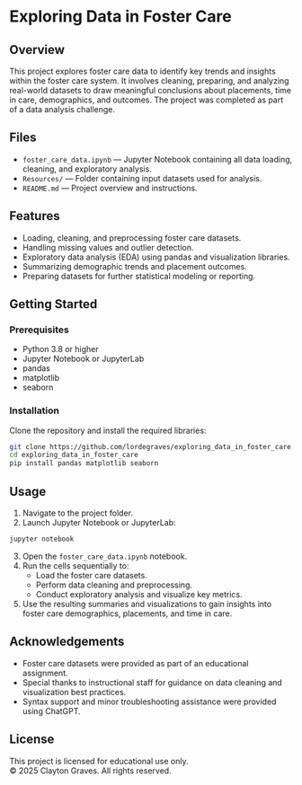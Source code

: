 # Exploring Data in Foster Care

## Overview
This project explores foster care data to identify key trends and insights within the foster care system. It involves cleaning, preparing, and analyzing real-world datasets to draw meaningful conclusions about placements, time in care, demographics, and outcomes. The project was completed as part of a data analysis challenge.

## Files
- `foster_care_data.ipynb` — Jupyter Notebook containing all data loading, cleaning, and exploratory analysis.
- `Resources/` — Folder containing input datasets used for analysis.
- `README.md` — Project overview and instructions.

## Features
- Loading, cleaning, and preprocessing foster care datasets.
- Handling missing values and outlier detection.
- Exploratory data analysis (EDA) using pandas and visualization libraries.
- Summarizing demographic trends and placement outcomes.
- Preparing datasets for further statistical modeling or reporting.

## Getting Started

### Prerequisites
- Python 3.8 or higher
- Jupyter Notebook or JupyterLab
- pandas
- matplotlib
- seaborn

### Installation
Clone the repository and install the required libraries:

```bash
git clone https://github.com/lordegraves/exploring_data_in_foster_care.git
cd exploring_data_in_foster_care
pip install pandas matplotlib seaborn
```

## Usage
1. Navigate to the project folder.
2. Launch Jupyter Notebook or JupyterLab:

```bash
jupyter notebook
```
3. Open the `foster_care_data.ipynb` notebook.
4. Run the cells sequentially to:
   - Load the foster care datasets.
   - Perform data cleaning and preprocessing.
   - Conduct exploratory analysis and visualize key metrics.
5. Use the resulting summaries and visualizations to gain insights into foster care demographics, placements, and time in care.

## Acknowledgements
- Foster care datasets were provided as part of an educational assignment.
- Special thanks to instructional staff for guidance on data cleaning and visualization best practices.
- Syntax support and minor troubleshooting assistance were provided using ChatGPT.

## License
This project is licensed for educational use only.  
© 2025 Clayton Graves. All rights reserved.

